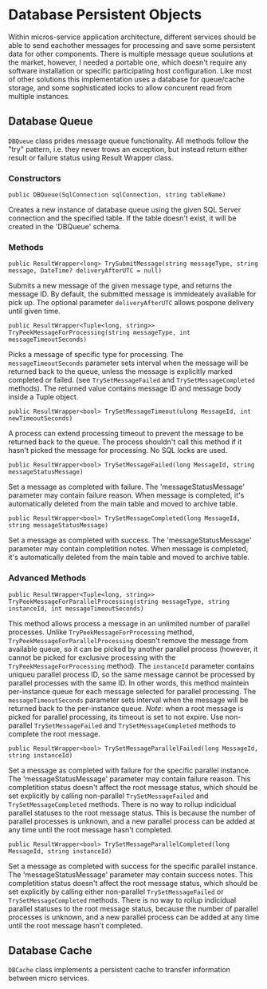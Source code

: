 # Database Persistent Objects #

Within micros-service application architecture, different services should be able to send eachother messages for processing and save some persistent data for other components. There is multiple message queue soulutions at the market, however, I needed a portable one, which doesn't require any software installation or specific participating host configuration.
Like most of other solutions this implementation uses a database for queue/cache storage, and some sophisticated locks to allow concurent read from multiple instances.

## Database Queue ##
`DBQueue` class prides message queue functionality. All methods follow the "try" pattern, i.e. they never trows an exception, but instead return either result or failure status using Result Wrapper class.

### Constructors ###
```
public DBQueue(SqlConnection sqlConnection, string tableName)
```
Creates a new instance of database queue using the given SQL Server connection and the specified table. If the table doesn't exist, it will be created in the 'DBQueue' schema.

### Methods ###
```
public ResultWrapper<long> TrySubmitMessage(string messageType, string message, DateTime? deliveryAfterUTC = null)
```
Submits a new message of the given message type, and returns the message ID. By default, the submitted message is immideately available for pick up. The optional parameter `deliveryAfterUTC` allows pospone delivery until given time.

```
public ResultWrapper<Tuple<long, string>> TryPeekMessageForProcessing(string messageType, int messageTimeoutSeconds)
```
Picks a message of specific type for processing. The `messageTimeoutSeconds` parameter sets interval when the message will be returned back to the queue, unless the message is explicitly marked completed or failed. (see `TrySetMessageFailed` and `TrySetMessageCompleted` methods). The returned value contains message ID and message body inside a Tuple object.

```
public ResultWrapper<bool> TrySetMessageTimeout(ulong MessageId, int newTimeoutSeconds)
```
A process can extend processing timeout to prevent the message to be returned back to the queue. The process shouldn't call this method if it hasn't picked the message for processing. No SQL locks are used.

```
public ResultWrapper<bool> TrySetMessageFailed(long MessageId, string messageStatusMessage)
```
Set a message as completed with failure. The 'messageStatusMessage' parameter may contain failure reason. When message is completed, it's automatically deleted from the main table and moved to archive table.

```
public ResultWrapper<bool> TrySetMessageCompleted(long MessageId, string messageStatusMessage)
```
Set a message as completed with success. The 'messageStatusMessage' parameter may contain completition notes. When message is completed, it's automatically deleted from the main table and moved to archive table.

### Advanced Methods ###
```
public ResultWrapper<Tuple<long, string>> TryPeekMessageForParallelProcessing(string messageType, string instanceId, int messageTimeoutSeconds)
```
This method allows process a message in an unlimited number of parallel processes. Unlike `TryPeekMessageForProcessing` method, `TryPeekMessageForParallelProcessing` doesn't remove the message from available queue, so it can be picked by another parallel process (however, it cannot be picked for exclusive processing with the `TryPeekMessageForProcessing` method). The `instanceId` parameter contains uniqueu parallel process ID, so the same message cannot be processed by parallel processes with the same ID. In other words, this method maintein per-instance queue for each message selected for parallel processing. The `messageTimeoutSeconds` parameter sets interval when the message will be returned back to the per-instance queue.
*Note*: when a root message is picked for parallel processing, its timeout is set to not expire. Use non-parallel `TrySetMessageFailed` and `TrySetMessageCompleted` methods to complete the root message.

```
public ResultWrapper<bool> TrySetMessageParallelFailed(long MessageId, string instanceId)
```
Set a message as completed with failure for the specific parallel instance. The 'messageStatusMessage' parameter may contain failure reason. This completition status doesn't affect the root message status, which should be set explicitly by calling non-parallel `TrySetMessageFailed` and `TrySetMessageCompleted` methods. There is no way to rollup indicidual parallel statuses to the root message status. This is because the number of parallel processes is unknown, and a new parallel process can be added at any time until the root message hasn't completed.

```
public ResultWrapper<bool> TrySetMessageParallelCompleted(long MessageId, string instanceId)
```
Set a message as completed with success for the specific parallel instance. The 'messageStatusMessage' parameter may contain success notes. This completition status doesn't affect the root message status, which should be set explicitly by calling either non-parallel `TrySetMessageFailed` or `TrySetMessageCompleted` methods. There is no way to rollup indicidual parallel statuses to the root message status, because the number of parallel processes is unknown, and a new parallel process can be added at any time until the root message hasn't completed.

## Database Cache ##
`DBCache` class implements a persistent cache to transfer information between micro services.
